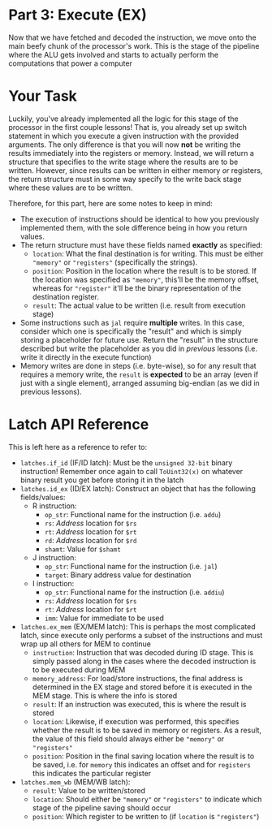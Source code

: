 # Part 3: Execute (EX)
Now that we have fetched and decoded the instruction, we move onto the main beefy
chunk of the processor's work. This is the stage of the pipeline where the ALU gets
involved and starts to actually perform the computations that power a computer

# Your Task
Luckily, you've already implemented all the logic for this stage of the processor in the 
first couple lessons! That is, you already set up switch statement in which you execute a given instruction with the provided arguments. The only difference is that you will now **not**
be writing the results immediately into the registers or memory. Instead, we will return
a structure that specifies to the write stage where the results are to be written. However,
since results can be written in either memory *or* registers, the return structure must in some
way specify to the write back stage where these values are to be written. 

Therefore, for this part, here are some notes to keep in mind:

- The execution of instructions should be identical to how you previously implemented them, 
with the sole difference being in how you return values.
- The return structure must have these fields named **exactly** as specified:
  - `location`: What the final destination is for writing. This must be either `"memory"` 
  or `"registers"` (specifically the strings). 
  - `position`: Position in the location where the result is to be stored. If the location was specified as `"memory"`, this'll be the memory offset, whereas for `"register"` it'll be the
  binary representation of the destination register.
  - `result`: The actual value to be written (i.e. result from execution stage)
- Some instructions such as `jal` require **multiple** writes. In this case, consider which 
one is specifically the "result" and which is simply storing a placeholder for future use. 
Return the "result" in the structure described but write the placeholder as you did in 
*previous* lessons (i.e. write it directly in the execute function)
- Memory writes are done in steps (i.e. byte-wise), so for any result that requires a memory
write, the `result` is **expected** to be an array (even if just with a single element),
arranged assuming big-endian (as we did in previous lessons).

# Latch API Reference
This is left here as a reference to refer to:

- `latches.if_id` (IF/ID latch): Must be the `unsigned 32-bit` binary instruction! Remember once
  again to call `ToUint32(x)` on whatever binary result you get before storing it in the latch
- `latches.id_ex` (ID/EX latch): Construct an object that has the following fields/values:
  - R instruction: 
    - `op_str`: Functional name for the instruction (i.e. `addu`)
    - `rs`: *Address* location for `$rs`
    - `rt`: *Address* location for `$rt`
    - `rd`: *Address* location for `$rd`
    - `shamt`: Value for `$shamt`
  - J instruction: 
    - `op_str`: Functional name for the instruction (i.e. `jal`)
    - `target`: Binary address value for destination
  - I instruction: 
    - `op_str`: Functional name for the instruction (i.e. `addiu`)
    - `rs`: *Address* location for `$rs`
    - `rt`: *Address* location for `$rt`
    - `imm`: Value for immediate to be used
- `latches.ex_mem` (EX/MEM latch): This is perhaps the most complicated latch, since execute
  only performs a subset of the instructions and must wrap up all others for MEM to continue
  - `instruction`: Instruction that was decoded during ID stage. This is simply passed along
  in the cases where the decoded instruction is to be executed during MEM
  - `memory_address`: For load/store instructions, the final address is determined in the EX
  stage and stored before it is executed in the MEM stage. This is where the info is stored
  - `result`: If an instruction was executed, this is where the result is stored
  - `location`: Likewise, if execution was performed, this specifies whether the result is
  to be saved in memory or registers. As a result, the value of this field should always either
  be `"memory"` or `"registers"`
  - `position`: Position in the final saving location where the result is to be saved, i.e. for
  `memory` this indicates an offset and for `registers` this indicates the particular register 
- `latches.mem_wb` (MEM/WB latch): 
  - `result`: Value to be written/stored
  - `location`: Should either be `"memory"` or `"registers"` to indicate which stage of the
  pipeline saving should occur
  - `position`: Which register to be written to (if `location` is `"registers"`)
